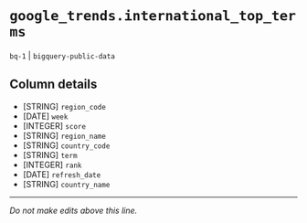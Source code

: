 # `google_trends.international_top_terms`
`bq-1` | `bigquery-public-data`

## Column details
* [STRING]    `region_code`
* [DATE]      `week`
* [INTEGER]   `score`
* [STRING]    `region_name`
* [STRING]    `country_code`
* [STRING]    `term`
* [INTEGER]   `rank`
* [DATE]      `refresh_date`
* [STRING]    `country_name`

-------------------------------------------------------------------------------
*Do not make edits above this line.*
